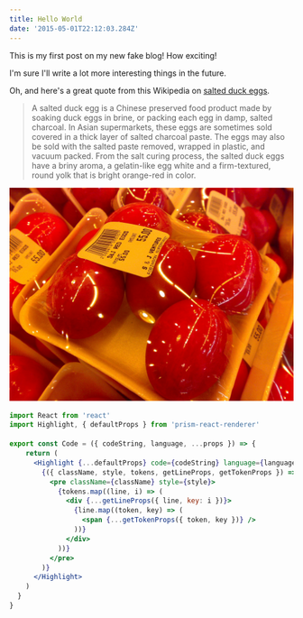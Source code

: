 ```yaml
---
title: Hello World
date: '2015-05-01T22:12:03.284Z'
---
```


This is my first post on my new fake blog! How exciting!

I'm sure I'll write a lot more interesting things in the future.

Oh, and here's a great quote from this Wikipedia on
[salted duck eggs](http://en.wikipedia.org/wiki/Salted_duck_egg).

> A salted duck egg is a Chinese preserved food product made by soaking duck
> eggs in brine, or packing each egg in damp, salted charcoal. In Asian
> supermarkets, these eggs are sometimes sold covered in a thick layer of salted
> charcoal paste. The eggs may also be sold with the salted paste removed,
> wrapped in plastic, and vacuum packed. From the salt curing process, the
> salted duck eggs have a briny aroma, a gelatin-like egg white and a
> firm-textured, round yolk that is bright orange-red in color.

![Chinese Salty Egg](../../assets/salty_egg.jpg)


```jsx
import React from 'react'
import Highlight, { defaultProps } from 'prism-react-renderer'

export const Code = ({ codeString, language, ...props }) => {
    return (
      <Highlight {...defaultProps} code={codeString} language={language}>
        {({ className, style, tokens, getLineProps, getTokenProps }) => (
          <pre className={className} style={style}>
            {tokens.map((line, i) => (
              <div {...getLineProps({ line, key: i })}>
                {line.map((token, key) => (
                  <span {...getTokenProps({ token, key })} />
                ))}
              </div>
            ))}
          </pre>
        )}
      </Highlight>
    )
  }
}

```